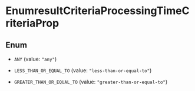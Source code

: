 

# EnumresultCriteriaProcessingTimeCriteriaProp

## Enum


* `ANY` (value: `"any"`)

* `LESS_THAN_OR_EQUAL_TO` (value: `"less-than-or-equal-to"`)

* `GREATER_THAN_OR_EQUAL_TO` (value: `"greater-than-or-equal-to"`)



